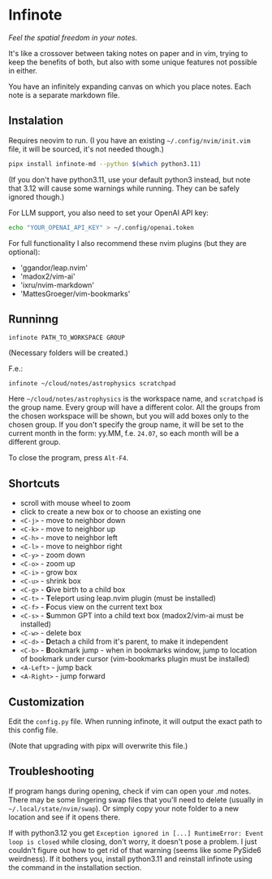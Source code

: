 # Infinote

*Feel the spatial freedom in your notes.*

It's like a crossover between taking notes on paper and in vim, trying to keep the benefits of both, but also with some unique features not possible in either.

You have an infinitely expanding canvas on which you place notes. Each note is a separate markdown file.

## Instalation

Requires neovim to run. (I you have an existing `~/.config/nvim/init.vim` file, it will be sourced, it's not needed though.)

```bash
pipx install infinote-md --python $(which python3.11)
```

(If you don't have python3.11, use your default python3 instead, but note that 3.12 will cause some warnings while running. They can be safely ignored though.)

For LLM support, you also need to set your OpenAI API key:
```bash
echo "YOUR_OPENAI_API_KEY" > ~/.config/openai.token
```

For full functionality I also recommend these nvim plugins (but they are optional):
- 'ggandor/leap.nvim'
- 'madox2/vim-ai'
- 'ixru/nvim-markdown'
- 'MattesGroeger/vim-bookmarks'

## Runninng

```
infinote PATH_TO_WORKSPACE GROUP
```

(Necessary folders will be created.)

F.e.:
```
infinote ~/cloud/notes/astrophysics scratchpad
```

Here `~/cloud/notes/astrophysics` is the workspace name, and `scratchpad` is the group name. Every group will have a different color. All the groups from the chosen workspace will be shown, but you will add boxes only to the chosen group. If you don't specify the group name, it will be set to the current month in the form: yy.MM, f.e. `24.07`, so each month will be a different group.

To close the program, press `Alt-F4`.

## Shortcuts
- scroll with mouse wheel to zoom
- click to create a new box or to choose an existing one
- `<C-j>` - move to neighbor down
- `<C-k>` - move to neighbor up
- `<C-h>` - move to neighbor left
- `<C-l>` - move to neighbor right
- `<C-y>` - zoom down
- `<C-o>` - zoom up
- `<C-i>` - grow box
- `<C-u>` - shrink box
- `<C-g>` - **G**ive birth to a child box
- `<C-t>` - **T**eleport using leap.nvim plugin (must be installed)
- `<C-f>` - **F**ocus view on the current text box
- `<C-s>` - **S**ummon GPT into a child text box (madox2/vim-ai must be installed)
- `<C-w>` - delete box
- `<C-d>` - **D**etach a child from it's parent, to make it independent
- `<C-b>` - **B**ookmark jump - when in bookmarks window, jump to location of bookmark under cursor (vim-bookmarks plugin must be installed)
- `<A-Left>` - jump back
- `<A-Right>` - jump forward

## Customization

Edit the `config.py` file. When running infinote, it will output the exact path to this config file.

(Note that upgrading with pipx will overwrite this file.)

## Troubleshooting

If program hangs during opening, check if vim can open your .md notes. There may be some lingering swap files that you'll need to delete (usually in `~/.local/state/nvim/swap`). Or simply copy your note folder to a new location and see if it opens there.

If with python3.12 you get `Exception ignored in [...] RuntimeError: Event loop is closed` while closing, don't worry, it doesn't pose a problem. I just couldn't figure out how to get rid of that warning (seems like some PySide6 weirdness). If it bothers you, install python3.11 and reinstall infinote using the command in the installation section.